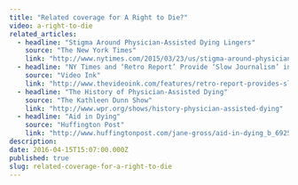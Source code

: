 ```yaml
---
title: "Related coverage for A Right to Die?"
video: a-right-to-die
related_articles:
  - headline: "Stigma Around Physician-Assisted Dying Lingers"
    source: "The New York Times"
    link: "http://www.nytimes.com/2015/03/23/us/stigma-around-physician-assisted-dying-lingers.html"
  - headline: "NY Times and ‘Retro Report’ Provide ‘Slow Journalism’ in New Assisted Suicide Doc"
    source: "Video Ink"
    link: "http://www.thevideoink.com/features/retro-report-provides-slow-journalism-new-assisted-suicide-doc/#.VRQ84P1fspE"
  - headline: "The History of Physician-Assisted Dying"
    source: "The Kathleen Dunn Show"
    link: "http://www.wpr.org/shows/history-physician-assisted-dying"
  - headline: "Aid in Dying"
    source: "Huffington Post"
    link: "http://www.huffingtonpost.com/jane-gross/aid-in-dying_b_6925958.html"
description:
date: 2016-04-15T15:07:00.000Z
published: true
slug: related-coverage-for-a-right-to-die
---
```


